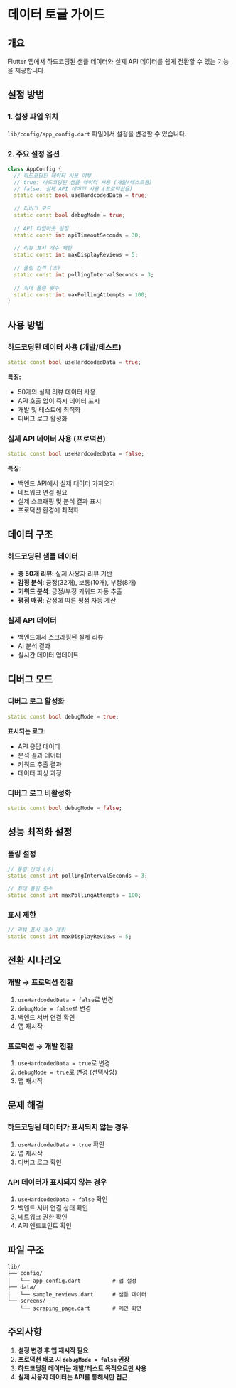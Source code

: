 # 데이터 토글 가이드

## 개요
Flutter 앱에서 하드코딩된 샘플 데이터와 실제 API 데이터를 쉽게 전환할 수 있는 기능을 제공합니다.

## 설정 방법

### 1. 설정 파일 위치
`lib/config/app_config.dart` 파일에서 설정을 변경할 수 있습니다.

### 2. 주요 설정 옵션

```dart
class AppConfig {
  // 하드코딩된 데이터 사용 여부
  // true: 하드코딩된 샘플 데이터 사용 (개발/테스트용)
  // false: 실제 API 데이터 사용 (프로덕션용)
  static const bool useHardcodedData = true;
  
  // 디버그 모드
  static const bool debugMode = true;
  
  // API 타임아웃 설정
  static const int apiTimeoutSeconds = 30;
  
  // 리뷰 표시 개수 제한
  static const int maxDisplayReviews = 5;
  
  // 폴링 간격 (초)
  static const int pollingIntervalSeconds = 3;
  
  // 최대 폴링 횟수
  static const int maxPollingAttempts = 100;
}
```

## 사용 방법

### 하드코딩된 데이터 사용 (개발/테스트)
```dart
static const bool useHardcodedData = true;
```

**특징:**
- 50개의 실제 리뷰 데이터 사용
- API 호출 없이 즉시 데이터 표시
- 개발 및 테스트에 최적화
- 디버그 로그 활성화

### 실제 API 데이터 사용 (프로덕션)
```dart
static const bool useHardcodedData = false;
```

**특징:**
- 백엔드 API에서 실제 데이터 가져오기
- 네트워크 연결 필요
- 실제 스크래핑 및 분석 결과 표시
- 프로덕션 환경에 최적화

## 데이터 구조

### 하드코딩된 샘플 데이터
- **총 50개 리뷰**: 실제 사용자 리뷰 기반
- **감정 분석**: 긍정(32개), 보통(10개), 부정(8개)
- **키워드 분석**: 긍정/부정 키워드 자동 추출
- **평점 매핑**: 감정에 따른 평점 자동 계산

### 실제 API 데이터
- 백엔드에서 스크래핑된 실제 리뷰
- AI 분석 결과
- 실시간 데이터 업데이트

## 디버그 모드

### 디버그 로그 활성화
```dart
static const bool debugMode = true;
```

**표시되는 로그:**
- API 응답 데이터
- 분석 결과 데이터
- 키워드 추출 결과
- 데이터 파싱 과정

### 디버그 로그 비활성화
```dart
static const bool debugMode = false;
```

## 성능 최적화 설정

### 폴링 설정
```dart
// 폴링 간격 (초)
static const int pollingIntervalSeconds = 3;

// 최대 폴링 횟수
static const int maxPollingAttempts = 100;
```

### 표시 제한
```dart
// 리뷰 표시 개수 제한
static const int maxDisplayReviews = 5;
```

## 전환 시나리오

### 개발 → 프로덕션 전환
1. `useHardcodedData = false`로 변경
2. `debugMode = false`로 변경
3. 백엔드 서버 연결 확인
4. 앱 재시작

### 프로덕션 → 개발 전환
1. `useHardcodedData = true`로 변경
2. `debugMode = true`로 변경 (선택사항)
3. 앱 재시작

## 문제 해결

### 하드코딩된 데이터가 표시되지 않는 경우
1. `useHardcodedData = true` 확인
2. 앱 재시작
3. 디버그 로그 확인

### API 데이터가 표시되지 않는 경우
1. `useHardcodedData = false` 확인
2. 백엔드 서버 연결 상태 확인
3. 네트워크 권한 확인
4. API 엔드포인트 확인

## 파일 구조

```
lib/
├── config/
│   └── app_config.dart          # 앱 설정
├── data/
│   └── sample_reviews.dart      # 샘플 데이터
└── screens/
    └── scraping_page.dart       # 메인 화면
```

## 주의사항

1. **설정 변경 후 앱 재시작 필요**
2. **프로덕션 배포 시 `debugMode = false` 권장**
3. **하드코딩된 데이터는 개발/테스트 목적으로만 사용**
4. **실제 사용자 데이터는 API를 통해서만 접근**
